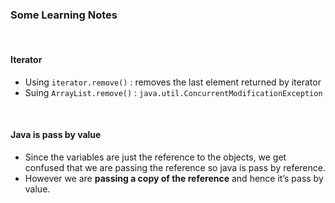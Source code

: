 ### Some Learning Notes ###

&nbsp;

#### Iterator ####
* Using `iterator.remove()` : removes the last element returned by iterator
* Suing `ArrayList.remove()` : `java.util.ConcurrentModificationException`

&nbsp;

#### Java is pass by value ####
* Since the variables are just the reference to the objects, we get confused that we are passing the reference so java is pass by reference. 
* However we are **passing a copy of the reference** and hence it’s pass by value.